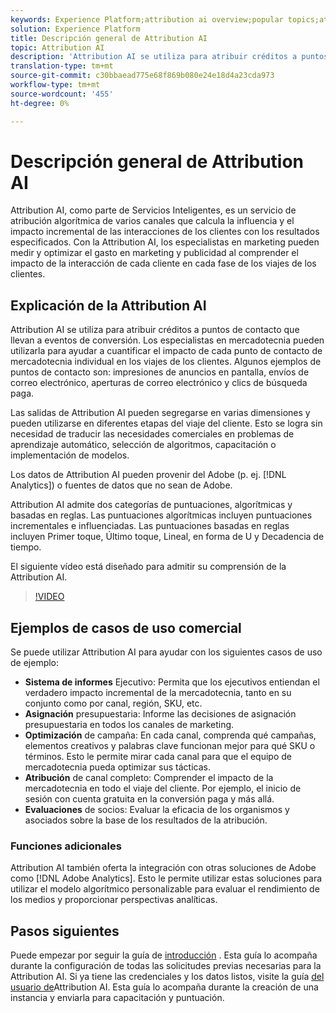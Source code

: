 ```yaml
---
keywords: Experience Platform;attribution ai overview;popular topics;attribution ai;Attribution ai
solution: Experience Platform
title: Descripción general de Attribution AI
topic: Attribution AI
description: 'Attribution AI se utiliza para atribuir créditos a puntos de contacto que llevan a eventos de conversión. Los especialistas en mercadotecnia pueden utilizarla para ayudar a cuantificar el impacto de cada punto de contacto de mercadotecnia individual en los viajes de los clientes. Algunos ejemplos de puntos de contacto son: impresiones de anuncios en pantalla, envíos de correo electrónico, aperturas de correo electrónico y clics de búsqueda paga.'
translation-type: tm+mt
source-git-commit: c30bbaead775e68f869b080e24e18d4a23cda973
workflow-type: tm+mt
source-wordcount: '455'
ht-degree: 0%

---
```



# Descripción general de Attribution AI

Attribution AI, como parte de Servicios Inteligentes, es un servicio de atribución algorítmica de varios canales que calcula la influencia y el impacto incremental de las interacciones de los clientes con los resultados especificados. Con la Attribution AI, los especialistas en marketing pueden medir y optimizar el gasto en marketing y publicidad al comprender el impacto de la interacción de cada cliente en cada fase de los viajes de los clientes.

## Explicación de la Attribution AI

Attribution AI se utiliza para atribuir créditos a puntos de contacto que llevan a eventos de conversión. Los especialistas en mercadotecnia pueden utilizarla para ayudar a cuantificar el impacto de cada punto de contacto de mercadotecnia individual en los viajes de los clientes. Algunos ejemplos de puntos de contacto son: impresiones de anuncios en pantalla, envíos de correo electrónico, aperturas de correo electrónico y clics de búsqueda paga.

Las salidas de Attribution AI pueden segregarse en varias dimensiones y pueden utilizarse en diferentes etapas del viaje del cliente. Esto se logra sin necesidad de traducir las necesidades comerciales en problemas de aprendizaje automático, selección de algoritmos, capacitación o implementación de modelos.

Los datos de Attribution AI pueden provenir del Adobe (p. ej. [!DNL Analytics]) o fuentes de datos que no sean de Adobe.

Attribution AI admite dos categorías de puntuaciones, algorítmicas y basadas en reglas. Las puntuaciones algorítmicas incluyen puntuaciones incrementales e influenciadas. Las puntuaciones basadas en reglas incluyen Primer toque, Último toque, Lineal, en forma de U y Decadencia de tiempo.

El siguiente vídeo está diseñado para admitir su comprensión de la Attribution AI.

>[!VIDEO](https://video.tv.adobe.com/v/32667?learn=on&quality=12)

## Ejemplos de casos de uso comercial

Se puede utilizar Attribution AI para ayudar con los siguientes casos de uso de ejemplo:

- **Sistema de informes** Ejecutivo: Permita que los ejecutivos entiendan el verdadero impacto incremental de la mercadotecnia, tanto en su conjunto como por canal, región, SKU, etc.
- **Asignación** presupuestaria: Informe las decisiones de asignación presupuestaria en todos los canales de marketing.
- **Optimización** de campaña: En cada canal, comprenda qué campañas, elementos creativos y palabras clave funcionan mejor para qué SKU o términos. Esto le permite mirar cada canal para que el equipo de mercadotecnia pueda optimizar sus tácticas.
- **Atribución** de canal completo: Comprender el impacto de la mercadotecnia en todo el viaje del cliente. Por ejemplo, el inicio de sesión con cuenta gratuita en la conversión paga y más allá.
- **Evaluaciones** de socios: Evaluar la eficacia de los organismos y asociados sobre la base de los resultados de la atribución.

### Funciones adicionales

Attribution AI también oferta la integración con otras soluciones de Adobe como [!DNL Adobe Analytics]. Esto le permite utilizar estas soluciones para utilizar el modelo algorítmico personalizable para evaluar el rendimiento de los medios y proporcionar perspectivas analíticas.

## Pasos siguientes

Puede empezar por seguir la guía de [introducción](./getting-started.md) . Esta guía lo acompaña durante la configuración de todas las solicitudes previas necesarias para la Attribution AI. Si ya tiene las credenciales y los datos listos, visite la guía [del usuario de](./user-guide.md)Attribution AI. Esta guía lo acompaña durante la creación de una instancia y enviarla para capacitación y puntuación.